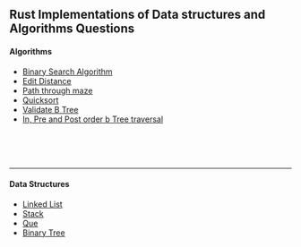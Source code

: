 <h2>Rust Implementations of Data structures and Algorithms Questions</h2>


<h4> Algorithms</h4>
<ul>
  <li><a href="https://github.com/cerebrium/rust_ds_algo/tree/main/binary_search"> Binary Search Algorithm</a></li>
  <li><a href="https://github.com/cerebrium/rust_edit_distance">Edit Distance</a></li>
  <li><a href="https://github.com/cerebrium/rust_ds_algo/blob/main/path/src/main.rs">Path through maze</a></li>
  <li><a href="https://github.com/cerebrium/rust_ds_algo/blob/main/quicksort/src/main.rs">Quicksort</a></li>
  <li><a href="https://github.com/cerebrium/rust_ds_algo/blob/58ceaf73e18af6965bdaaf673aaece807779bf71/trees/b_tree/src/BNode/BTree.rs#L69C5-L69C58">Validate B Tree</a></li>
  <li><a href="https://github.com/cerebrium/rust_ds_algo/blob/5a5066bea22955a277432de059b10992f20d5b17/trees/b_tree/src/BNode/BTree.rs#L58">In, Pre and Post order b Tree traversal</a></li>
</ul>

<br />
<br />
<br />

<hr />
<h4>Data Structures</h4>
<ul>
<li><a href="https://github.com/cerebrium/rust_ds_algo/tree/main/linkedLists">Linked List</a></li>
<li><a href="https://github.com/cerebrium/rust_ds_algo/blob/main/stack/src/LNode/Stack.rs">Stack</a></li>
<li><a href="https://github.com/cerebrium/rust_ds_algo/blob/main/que/src/LNode/Que.rs">Que</a></li>
<li><a href="https://github.com/cerebrium/rust_ds_algo/blob/main/trees/b_tree/src/BNode/BTree.rs">Binary Tree</a></li>
  
</ul>
<br />
<br />
<br />





